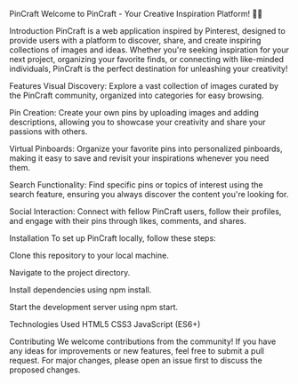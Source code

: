 PinCraft
Welcome to PinCraft - Your Creative Inspiration Platform! 🎨✨

Introduction
PinCraft is a web application inspired by Pinterest, designed to provide users with a platform to discover, share, and create inspiring collections of images and ideas. Whether you're seeking inspiration for your next project, organizing your favorite finds, or connecting with like-minded individuals, PinCraft is the perfect destination for unleashing your creativity!

Features
Visual Discovery: Explore a vast collection of images curated by the PinCraft community, organized into categories for easy browsing.

Pin Creation: Create your own pins by uploading images and adding descriptions, allowing you to showcase your creativity and share your passions with others.

Virtual Pinboards: Organize your favorite pins into personalized pinboards, making it easy to save and revisit your inspirations whenever you need them.

Search Functionality: Find specific pins or topics of interest using the search feature, ensuring you always discover the content you're looking for.

Social Interaction: Connect with fellow PinCraft users, follow their profiles, and engage with their pins through likes, comments, and shares.

Installation
To set up PinCraft locally, follow these steps:

Clone this repository to your local machine.

Navigate to the project directory.

Install dependencies using npm install.

Start the development server using npm start.

Technologies Used
HTML5
CSS3
JavaScript (ES6+)

Contributing
We welcome contributions from the community! If you have any ideas for improvements or new features, feel free to submit a pull request. For major changes, please open an issue first to discuss the proposed changes.

